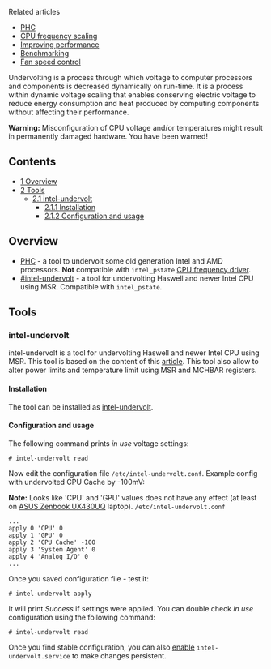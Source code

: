 Related articles

*   [PHC](/index.php/PHC "PHC")
*   [CPU frequency scaling](/index.php/CPU_frequency_scaling "CPU frequency scaling")
*   [Improving performance](/index.php/Improving_performance "Improving performance")
*   [Benchmarking](/index.php/Benchmarking "Benchmarking")
*   [Fan speed control](/index.php/Fan_speed_control "Fan speed control")

Undervolting is a process through which voltage to computer processors and components is decreased dynamically on run-time. It is a process within dynamic voltage scaling that enables conserving electric voltage to reduce energy consumption and heat produced by computing components without affecting their performance.

**Warning:** Misconfiguration of CPU voltage and/or temperatures might result in permanently damaged hardware. You have been warned!

## Contents

*   [1 Overview](#Overview)
*   [2 Tools](#Tools)
    *   [2.1 intel-undervolt](#intel-undervolt)
        *   [2.1.1 Installation](#Installation)
        *   [2.1.2 Configuration and usage](#Configuration_and_usage)

## Overview

*   [PHC](/index.php/PHC "PHC") - a tool to undervolt some old generation Intel and AMD processors. **Not** compatible with `intel_pstate` [CPU frequency driver](/index.php/CPU_frequency_scaling#CPU_frequency_driver "CPU frequency scaling").
*   [#intel-undervolt](#intel-undervolt) - a tool for undervolting Haswell and newer Intel CPU using MSR. Compatible with `intel_pstate`.

## Tools

### intel-undervolt

intel-undervolt is a tool for undervolting Haswell and newer Intel CPU using MSR. This tool is based on the content of this [article](https://github.com/mihic/linux-intel-undervolt). This tool also allow to alter power limits and temperature limit using MSR and MCHBAR registers.

#### Installation

The tool can be installed as [intel-undervolt](https://aur.archlinux.org/packages/intel-undervolt/).

#### Configuration and usage

The following command prints *in use* voltage settings:

```
# intel-undervolt read

```

Now edit the configuration file `/etc/intel-undervolt.conf`. Example config with undervolted CPU Cache by -100mV:

**Note:** Looks like 'CPU' and 'GPU' values does not have any effect (at least on [ASUS Zenbook UX430UQ](/index.php/ASUS_Zenbook_UX430UQ "ASUS Zenbook UX430UQ") laptop).
 `/etc/intel-undervolt.conf` 
```
...
apply 0 'CPU' 0
apply 1 'GPU' 0
apply 2 'CPU Cache' -100
apply 3 'System Agent' 0
apply 4 'Analog I/O' 0
...

```

Once you saved configuration file - test it:

```
# intel-undervolt apply

```

It will print *Success* if settings were applied. You can double check *in use* configuration using the following command:

```
# intel-undervolt read

```

Once you find stable configuration, you can also [enable](/index.php/Enable "Enable") `intel-undervolt.service` to make changes persistent.